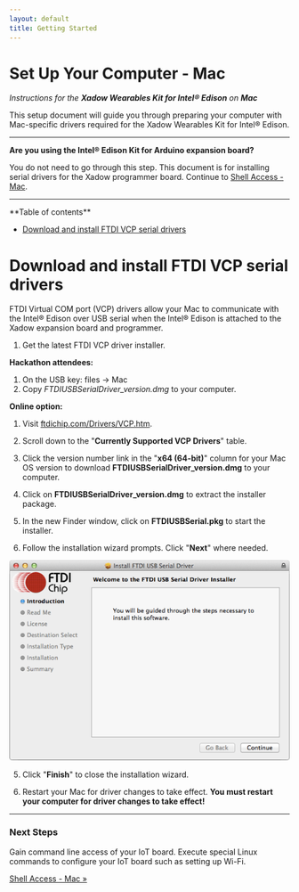 ```yaml
---
layout: default
title: Getting Started
---
```


# Set Up Your Computer - Mac

_Instructions for the **Xadow Wearables Kit for Intel® Edison** on **Mac**_

This setup document will guide you through preparing your computer with Mac-specific drivers required for the Xadow Wearables Kit for Intel® Edison.

---

**Are you using the Intel® Edison Kit for Arduino expansion board?**

You do not need to go through this step. This document is for installing serial drivers for the Xadow programmer board. Continue to [Shell Access - Mac](/docs/shell_access/mac/serial_connection.html).

---

<div class="toc" markdown="1">
**Table of contents**

* [Download and install FTDI VCP serial drivers](#download-and-install-ftdi-vcp-serial-drivers)
</div>

# Download and install FTDI VCP serial drivers

FTDI Virtual COM port (VCP) drivers allow your Mac to communicate with the Intel® Edison over USB serial when the Intel® Edison is attached to the Xadow expansion board and programmer.

1. Get the latest FTDI VCP driver installer.

  **Hackathon attendees:**

  1. On the USB key: files → Mac
  2. Copy *FTDIUSBSerialDriver_version.dmg* to your computer.

  **Online option:**

  1. Visit [ftdichip.com/Drivers/VCP.htm](http://ftdichip.com/Drivers/VCP.htm). 
  2. Scroll down to the "**Currently Supported VCP Drivers**" table. 
  3. Click the version number link in the "**x64 (64-bit)**" column for your Mac OS version to download **FTDIUSBSerialDriver_version.dmg** to your computer.

2. Click on **FTDIUSBSerialDriver_version.dmg** to extract the installer package.

3. In the new Finder window, click on **FTDIUSBSerial.pkg** to start the installer.

4. Follow the installation wizard prompts. Click "**Next**" where needed.

  ![FTDI USB Serial Driver installation wizard](images/ftdi_drivers-installer_wizard.png)

5. Click "**Finish**" to close the installation wizard.

6. Restart your Mac for driver changes to take effect. **You must restart your computer for driver changes to take effect!**

---

### Next Steps

Gain command line access of your IoT board. Execute special Linux commands to configure your IoT board such as setting up Wi-Fi. 

[Shell Access - Mac »](/docs/shell_access/mac/serial_connection.html)